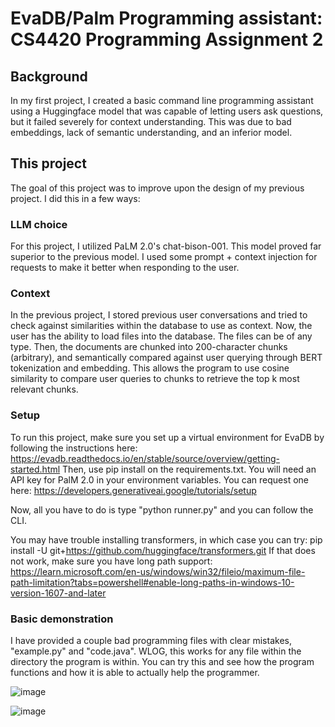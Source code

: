 # EvaDB/Palm Programming assistant: CS4420 Programming Assignment 2

## Background
In my first project, I created a basic command line programming assistant using a Huggingface model that was capable of letting users ask questions, but it failed severely for context understanding. This was due to bad embeddings, lack of semantic understanding, and an inferior model.

## This project
The goal of this project was to improve upon the design of my previous project. I did this in a few ways:

###  LLM choice
For this project, I utilized PaLM 2.0's chat-bison-001. This model proved far superior to the previous model. I used some prompt + context injection for requests to make it better when responding to the user.

###  Context
In the previous project, I stored previous user conversations and tried to check against similarities within the database to use as context. Now, the user has the ability to load files into the database. The files can be of any type. Then, the documents are chunked into 200-character chunks (arbitrary), and semantically compared against user querying through BERT tokenization and embedding. This allows the program to use cosine similarity to compare user queries to chunks to retrieve the top k most relevant chunks.

### Setup
To run this project, make sure you set up a virtual environment for EvaDB by following the instructions here: https://evadb.readthedocs.io/en/stable/source/overview/getting-started.html
Then, use pip install on the requirements.txt. You will need an API key for PalM 2.0 in your environment variables. You can request one here: https://developers.generativeai.google/tutorials/setup

Now, all you have to do is type "python runner.py" and you can follow the CLI. 


You may have trouble installing transformers, in which case you can try: pip install -U git+https://github.com/huggingface/transformers.git
If that does not work, make sure you have long path support: https://learn.microsoft.com/en-us/windows/win32/fileio/maximum-file-path-limitation?tabs=powershell#enable-long-paths-in-windows-10-version-1607-and-later
### Basic demonstration
I have provided a couple bad programming files with clear mistakes, "example.py" and "code.java". WLOG, this works for any file within the directory the program is within. You can try this and see how the program functions and how it is able to actually help the programmer.

![image](https://github.com/jjones620/evadb_palm_programming_assistant/assets/114605540/c223c9f7-232f-47e3-a705-9868e83ef17c)

![image](https://github.com/jjones620/evadb_palm_programming_assistant/assets/114605540/35d25e12-5476-4986-8958-ec058e8fa80d)






